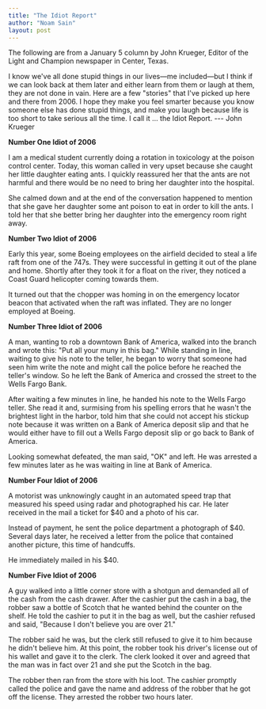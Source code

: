 ```yaml
---
title: "The Idiot Report"
author: "Noam Sain"
layout: post
---
```


The following are from a January 5 column by John Krueger, Editor of the Light and Champion newspaper in Center, Texas.

I know we've all done stupid things in our lives—me included—but I think if we can look back at them later and either learn from them or laugh at them, they are not done in vain. Here are a few "stories" that I've picked up here and there from 2006. I hope they make you feel smarter because you know someone else has done stupid things, and make you laugh because life is too short to take serious all the time. I call it … the Idiot Report. --- John Krueger

**Number One Idiot of 2006**

I am a medical student currently doing a rotation in toxicology at the poison control center. Today, this woman called in very upset because she caught her little daughter eating ants. I quickly reassured her that the ants are not harmful and there would be no need to bring her daughter into the hospital.

She calmed down and at the end of the conversation happened to mention that she gave her daughter some ant poison to eat in order to kill the ants. I told her that she better bring her daughter into the emergency room right away.

**Number Two Idiot of 2006**

Early this year, some Boeing employees on the airfield decided to steal a life raft from one of the 747s. They were successful in getting it out of the plane and home. Shortly after they took it for a float on the river, they noticed a Coast Guard helicopter coming towards them.

It turned out that the chopper was homing in on the emergency locator beacon that activated when the raft was inflated. They are no longer employed at Boeing.

**Number Three Idiot of 2006**

A man, wanting to rob a downtown Bank of America, walked into the branch and wrote this: "Put all your muny in this bag." While standing in line, waiting to give his note to the teller, he began to worry that someone had seen him write the note and might call the police before he reached the teller's window. So he left the Bank of America and crossed the street to the Wells Fargo Bank.

After waiting a few minutes in line, he handed his note to the Wells Fargo teller. She read it and, surmising from his spelling errors that he wasn't the brightest light in the harbor, told him that she could not accept his stickup note because it was written on a Bank of America deposit slip and that he would either have to fill out a Wells Fargo deposit slip or go back to Bank of America.

Looking somewhat defeated, the man said, "OK" and left. He was arrested a few minutes later as he was waiting in line at Bank of America.

**Number Four Idiot of 2006**

A motorist was unknowingly caught in an automated speed trap that measured his speed using radar and photographed his car. He later received in the mail a ticket for $40 and a photo of his car.

Instead of payment, he sent the police department a photograph of $40. Several days later, he received a letter from the police that contained another picture, this time of handcuffs.

He immediately mailed in his $40.

**Number Five Idiot of 2006**

A guy walked into a little corner store with a shotgun and demanded all of the cash from the cash drawer. After the cashier put the cash in a bag, the robber saw a bottle of Scotch that he wanted behind the counter on the shelf. He told the cashier to put it in the bag as well, but the cashier refused and said, "Because I don't believe you are over 21."

The robber said he was, but the clerk still refused to give it to him because he didn't believe him. At this point, the robber took his driver's license out of his wallet and gave it to the clerk. The clerk looked it over and agreed that the man was in fact over 21 and she put the Scotch in the bag.

The robber then ran from the store with his loot. The cashier promptly called the police and gave the name and address of the robber that he got off the license. They arrested the robber two hours later.
